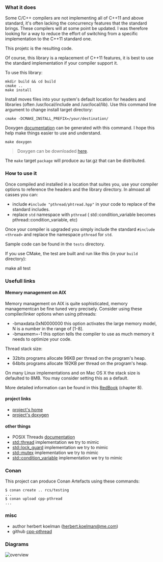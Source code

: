 ### What it does

Some C/C++ compilers are not implementing all of C++11 and above standard, it's often lacking the concurrency features that the standard brings. These compilers will at some point be updated. I was therefore looking for a way to reduce the effort of switching from a specific implementation to the C++11 standard one.

This projetc is the resulting code.

Of course, this library is a replacement of C++11 features, it is best to use the standard implementation if your compiler support it.

To use this library:

    mkdir build && cd build
    cmake ..
    make install

Install moves files into your system's default location for headers and libraries (often /usr/local/include and /usr/local/lib). Use this command line argument to change install target directory:

    cmake -DCMAKE_INSTALL_PREFIX=/your/destination/

Doxygen [documentation](http://herbertkoelman.github.io/cpp-pthread/doc/html/) can be generated with this command. I hope this help make things easier to use and understand.

    make doxygen

> Doxygen can be downloaded [here](http://www.stack.nl/~dimitri/doxygen/index.html).

The `make` target `package` will produce au tar.gz that can be distributed.

### How to use it

Once compiled and installed in a location that suites you, use your compiler options to reference the headers and the library directory. In almoast all casses you can:
* include `#include "pthread/phtread.hpp"` in your code to replace of the standard includes.
* replace `std` namespace  with `pthread` ( std::condition_variable becomes pthread::condition_variable, etc)

Once your compiler is upgraded you simply include the standard `#include <thread>` and replace the namespace `pthread` for `std`. 

Sample code can be found in the `tests` directory.

If you use CMake, the test are built and run like this (in your `build` directory):

   make all test
   
 
### Usefull links

#### Memory management on AIX

Memory management on AIX is quite sophisticated, memory managementcan be fine tuned very precisely. Consider using these compiler/linker options when using pthreads:
* -bmaxdata:0xN0000000 this option activates the large memory model, N is a number in the range of [1-8].
* -bmaxmem=-1 this option tells the compiler to use as much memory it needs to optimize your code.

Thread stack size:
* 32bits programs allocate 96KB per thread on the program's heap.
* 64bits programs allocate 192KB per thread on the program's heap.

On many Linux implementations and on Mac OS X the stack size is defaulted to 8MB. You may consider setting this as a default.

More detailed information can be found in this [RedBook](http://www.redbooks.ibm.com/redbooks/pdfs/sg245674.pdf) (chapter 8).

#### project links

* [project's home](https://github.com/HerbertKoelman/cpp-pthread)
* [project's doxygen](http://herbertkoelman.github.io/cpp-pthread/doc/html/)

#### other things

* POSIX Threads [documentation](http://pubs.opengroup.org/onlinepubs/007908799/xsh/threads.html)
* [std::thread](http://en.cppreference.com/w/cpp/thread/thread) implementation we try to mimic
* [std::lock_guard](http://en.cppreference.com/w/cpp/thread/lock_guard/lock_guard)  implementation we try to mimic 
* [std::mutex](http://en.cppreference.com/w/cpp/thread/mutex) implementation we try to mimic
* [std::condition_variable](http://en.cppreference.com/w/cpp/thread/condition_variable) implementation we try to mimic

### Conan

This project can produce Conan Artefacts using these commands:

    $ conan create .. rcs/testing
    ...
    $ conan upload cpp-pthread
    ...

### misc

* author herbert koelman (herbert.koelman@me.com)
* github [cpp-pthread](https://github.com/HerbertKoelman/cpp-pthread)

### Diagrams

![overview](diagrams/threads-classes.png)
